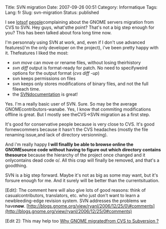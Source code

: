 Title: SVN migration
Date: 2007-09-26 00:51
Category: Informatique
Tags:
Lang: fr
Slug: svn-migration
Status: published

I see [lots](http://blogs.gnome.org/view/mortenw/2006/12/26/0)[of](http://blogs.gnome.org/view/ryanl/2006/12/25/0) [people](http://tw.apinc.org/weblog/2006/12/26#christmas-evening-thoughts)complaining about the GNOME servers migration from CVS to SVN. Hey guys, what'sthe point? That's not a big step enough for you? This has been talked about fora long time now.

I'm personnaly using SVN at work, and, even if I don't use advanced features(i'm the only developer on the project), i've been pretty happy with it. Thefeatures I liked the most:

-   *svn move* can move or rename files, without losing theirhistory
-   *svn diff* output is format-ready for patch. No need to specifyweird options for the output format (*cvs diff -up*)
-   svn keeps permissions on files
-   svn keeps only stores modifications of binary files, and not the full fileeach time.
-   the [SVNdocumentation](http://svnbook.red-bean.com/en/1.2/index.html) is great!

Yes. I'm a really basic user of SVN. Sure. So may be the average GNOMEcontributors-wanabe.
Yes, I know that commiting modifications offline is great. But I mostly see theCVS-&gt;SVN migration as a first step.

It's good for conservative people because is very close to CVS. It's good fornewcommers because it hasn't the CVS headaches (mostly the file renaming issue,and lack of directory versionning).

And i'm really happy **I will finallly be able to browse online the GNOMEsource code without having to figure out which directory contains thesource** because the hierarchy of the project once changed and it onlycontains dead code o/. All this crap will finally be removed, and that's a goodthing.

SVN is a big step forward. Maybe it's not as big as some may want, but it's forsure enough for me. And it surely will be better than the currentsituation.

\[Edit\]:
The comment here will also give lots of good reasons: think of casualcontributors, translators, etc. who just don't want to learn a newbleeding-edge revision system. SVN addresses the problems we have**now**.
[http://blogs.gnome.org/view/ryanl/2006/12/25/0\#comments](http://blogs.gnome.org/view/ryanl/2006/12/25/0#comments)

\[Edit 2\]: This may help too
[Why GNOME migratedfrom CVS to Subversion ?](http://live.gnome.org/SubversionFAQ#Why_Subversion)

